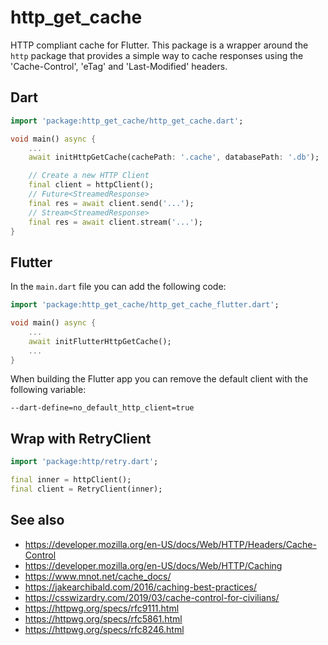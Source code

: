 # http_get_cache

HTTP compliant cache for Flutter. This package is a wrapper around the `http` package that provides a simple way to cache responses using the 'Cache-Control', 'eTag' and 'Last-Modified' headers.

## Dart

```dart
import 'package:http_get_cache/http_get_cache.dart';

void main() async {
    ...
    await initHttpGetCache(cachePath: '.cache', databasePath: '.db');

    // Create a new HTTP Client
    final client = httpClient();
    // Future<StreamedResponse>
    final res = await client.send('...');
    // Stream<StreamedResponse>
    final res = await client.stream('...');
}
```

## Flutter

In the `main.dart` file you can add the following code:

```dart
import 'package:http_get_cache/http_get_cache_flutter.dart';

void main() async {
    ...
    await initFlutterHttpGetCache();
    ...
}
```

When building the Flutter app you can remove the default client with the following variable:

```
--dart-define=no_default_http_client=true
```

## Wrap with RetryClient

```dart
import 'package:http/retry.dart';

final inner = httpClient();
final client = RetryClient(inner);
```

## See also

- https://developer.mozilla.org/en-US/docs/Web/HTTP/Headers/Cache-Control
- https://developer.mozilla.org/en-US/docs/Web/HTTP/Caching
- https://www.mnot.net/cache_docs/
- https://jakearchibald.com/2016/caching-best-practices/
- https://csswizardry.com/2019/03/cache-control-for-civilians/
- https://httpwg.org/specs/rfc9111.html
- https://httpwg.org/specs/rfc5861.html
- https://httpwg.org/specs/rfc8246.html
